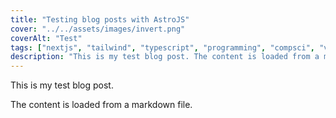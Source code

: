 ```yaml
---
title: "Testing blog posts with AstroJS"
cover: "../../assets/images/invert.png"  
coverAlt: "Test"
tags: ["nextjs", "tailwind", "typescript", "programming", "compsci", "vector"]
description: "This is my test blog post. The content is loaded from a markdown file."
---
```

This is my test blog post.

The content is loaded from a markdown file.
